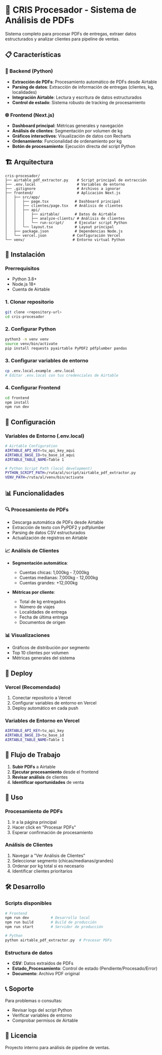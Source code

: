 # 🚀 CRIS Procesador - Sistema de Análisis de PDFs

Sistema completo para procesar PDFs de entregas, extraer datos estructurados y analizar clientes para pipeline de ventas.

## 📋 Características

### 🔧 Backend (Python)
- **Extracción de PDFs**: Procesamiento automático de PDFs desde Airtable
- **Parsing de datos**: Extracción de información de entregas (clientes, kg, localidades)
- **Integración Airtable**: Lectura y escritura de datos estructurados
- **Control de estado**: Sistema robusto de tracking de procesamiento

### 🌐 Frontend (Next.js)
- **Dashboard principal**: Métricas generales y navegación
- **Análisis de clientes**: Segmentación por volumen de kg
- **Gráficos interactivos**: Visualización de datos con Recharts
- **Ordenamiento**: Funcionalidad de ordenamiento por kg
- **Botón de procesamiento**: Ejecución directa del script Python

## 🏗️ Arquitectura

```
cris-procesador/
├── airtable_pdf_extractor.py    # Script principal de extracción
├── .env.local                   # Variables de entorno
├── .gitignore                   # Archivos a ignorar
├── frontend/                    # Aplicación Next.js
│   ├── src/app/
│   │   ├── page.tsx            # Dashboard principal
│   │   ├── clientes/page.tsx   # Análisis de clientes
│   │   ├── api/
│   │   │   ├── airtable/       # Datos de Airtable
│   │   │   ├── analyze-clients/ # Análisis de clientes
│   │   │   └── run-script/     # Ejecutar script Python
│   │   └── layout.tsx          # Layout principal
│   ├── package.json            # Dependencias Node.js
│   └── vercel.json            # Configuración Vercel
└── venv/                      # Entorno virtual Python
```

## 🚀 Instalación

### Prerrequisitos
- Python 3.8+
- Node.js 18+
- Cuenta de Airtable

### 1. Clonar repositorio
```bash
git clone <repository-url>
cd cris-procesador
```

### 2. Configurar Python
```bash
python3 -m venv venv
source venv/bin/activate
pip install requests pyairtable PyPDF2 pdfplumber pandas
```

### 3. Configurar variables de entorno
```bash
cp .env.local.example .env.local
# Editar .env.local con tus credenciales de Airtable
```

### 4. Configurar Frontend
```bash
cd frontend
npm install
npm run dev
```

## 🔧 Configuración

### Variables de Entorno (.env.local)
```bash
# Airtable Configuration
AIRTABLE_API_KEY=tu_api_key_aqui
AIRTABLE_BASE_ID=tu_base_id_aqui
AIRTABLE_TABLE_NAME=Table 1

# Python Script Path (local development)
PYTHON_SCRIPT_PATH=/ruta/al/script/airtable_pdf_extractor.py
VENV_PATH=/ruta/al/venv/bin/activate
```

## 📊 Funcionalidades

### 🔍 Procesamiento de PDFs
- Descarga automática de PDFs desde Airtable
- Extracción de texto con PyPDF2 y pdfplumber
- Parsing de datos CSV estructurados
- Actualización de registros en Airtable

### 📈 Análisis de Clientes
- **Segmentación automática**:
  - Cuentas chicas: 1,000kg - 7,000kg
  - Cuentas medianas: 7,000kg - 12,000kg
  - Cuentas grandes: +12,000kg

- **Métricas por cliente**:
  - Total de kg entregados
  - Número de viajes
  - Localidades de entrega
  - Fecha de última entrega
  - Documentos de origen

### 📊 Visualizaciones
- Gráficos de distribución por segmento
- Top 10 clientes por volumen
- Métricas generales del sistema

## 🚀 Deploy

### Vercel (Recomendado)
1. Conectar repositorio a Vercel
2. Configurar variables de entorno en Vercel
3. Deploy automático en cada push

### Variables de Entorno en Vercel
```bash
AIRTABLE_API_KEY=tu_api_key
AIRTABLE_BASE_ID=tu_base_id
AIRTABLE_TABLE_NAME=Table 1
```

## 🔄 Flujo de Trabajo

1. **Subir PDFs** a Airtable
2. **Ejecutar procesamiento** desde el frontend
3. **Revisar análisis** de clientes
4. **Identificar oportunidades** de venta

## 📝 Uso

### Procesamiento de PDFs
1. Ir a la página principal
2. Hacer click en "Procesar PDFs"
3. Esperar confirmación de procesamiento

### Análisis de Clientes
1. Navegar a "Ver Análisis de Clientes"
2. Seleccionar segmento (chicas/medianas/grandes)
3. Ordenar por kg total si es necesario
4. Identificar clientes prioritarios

## 🛠️ Desarrollo

### Scripts disponibles
```bash
# Frontend
npm run dev          # Desarrollo local
npm run build        # Build de producción
npm run start        # Servidor de producción

# Python
python airtable_pdf_extractor.py  # Procesar PDFs
```

### Estructura de datos
- **CSV**: Datos extraídos de PDFs
- **Estado_Procesamiento**: Control de estado (Pendiente/Procesado/Error)
- **Documento**: Archivo PDF original

## 📞 Soporte

Para problemas o consultas:
- Revisar logs del script Python
- Verificar variables de entorno
- Comprobar permisos de Airtable

## 📄 Licencia

Proyecto interno para análisis de pipeline de ventas. 